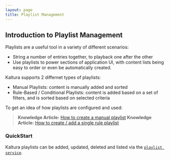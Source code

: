 ```yaml
---
layout: page
title: Playlist Management
---
```


## Introduction to Playlist Management

Playlists are a useful tool in a variety of different scenarios:
* String a number of entries together, to playback one after the other
* Use playlists to power sections of application UI, with content lists being easy to order or even be automatically created.

Kaltura supports 2 differnet types of playlists:
* Manual Playlists: content is manually added and sorted
* Rule-Based / Conditional Playlists: content is added based on a set of filters, and is sorted based on selected criteria

To get an idea of how playlists are configured and used:
> **Knowledge Article:** [How to create a manual playlist](http://knowledge.kaltura.com/faq/how-create-manual-playlist)
> **Knowledge Article:** [How to create / add a single rule playlist](http://knowledge.kaltura.com/faq/how-create-add-single-rule-playlist#playlist)

### QuickStart
Kaltura playlists can be added, updated, deleted and listed via the [`playlist service`](https://www.kaltura.com/api_v3/testmeDoc/index.php?service=playlist).
